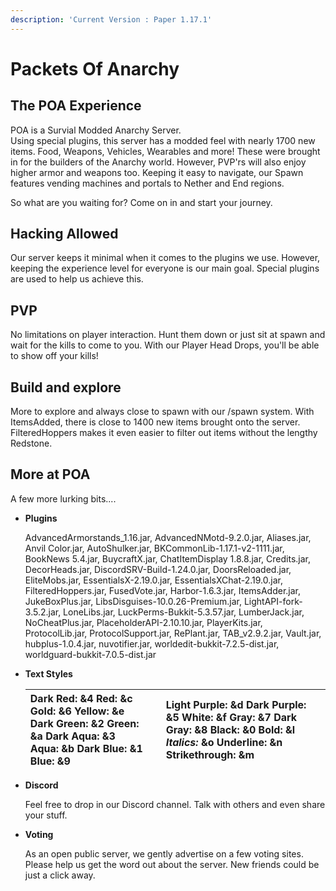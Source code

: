 ```yaml
---
description: 'Current Version : Paper 1.17.1'
---
```


# Packets Of Anarchy

## The POA Experience

POA is a Survial Modded Anarchy Server.  
 Using special plugins, this server has a modded feel with nearly 1700 new items. Food, Weapons, Vehicles, Wearables and more! These were brought in for the builders of the Anarchy world. However, PVP'rs will also enjoy higher armor and weapons too. Keeping it easy to navigate, our Spawn features vending machines and portals to Nether and End regions.

 So what are you waiting for? Come on in and start your journey.

## Hacking Allowed

Our server keeps it minimal when it comes to the plugins we use. However, keeping the experience level for everyone is our main goal. Special plugins are used to help us achieve this.

## PVP

No limitations on player interaction. Hunt them down or just sit at spawn and wait for the kills to come to you. With our Player Head Drops, you'll be able to show off your kills!

## Build and explore

More to explore and always close to spawn with our /spawn system. With ItemsAdded, there is close to 1400 new items brought onto the server. FilteredHoppers makes it even easier to filter out items without the lengthy Redstone. 

## More at POA

A few more lurking bits....

* **Plugins**

  AdvancedArmorstands\_1.16.jar, AdvancedNMotd-9.2.0.jar, Aliases.jar, Anvil Color.jar, AutoShulker.jar, BKCommonLib-1.17.1-v2-1111.jar, BookNews 5.4.jar, BuycraftX.jar, ChatItemDisplay 1.8.8.jar, Credits.jar, DecorHeads.jar, DiscordSRV-Build-1.24.0.jar, DoorsReloaded.jar, EliteMobs.jar, EssentialsX-2.19.0.jar, EssentialsXChat-2.19.0.jar, FilteredHoppers.jar, FusedVote.jar, Harbor-1.6.3.jar, ItemsAdder.jar, JukeBoxPlus.jar, LibsDisguises-10.0.26-Premium.jar, LightAPI-fork-3.5.2.jar, LoneLibs.jar, LuckPerms-Bukkit-5.3.57.jar, LumberJack.jar, NoCheatPlus.jar, PlaceholderAPI-2.10.10.jar, PlayerKits.jar, ProtocolLib.jar, ProtocolSupport.jar, RePlant.jar, TAB\_v2.9.2.jar, Vault.jar, hubplus-1.0.4.jar, nuvotifier.jar, worldedit-bukkit-7.2.5-dist.jar, worldguard-bukkit-7.0.5-dist.jar  

* **Text Styles**

  | **Dark Red**: &4  **Red**: &c  **Gold**: &6  **Yellow**: &e  **Dark Green**: &2  **Green**: &a  **Dark Aqua**: &3  **Aqua**: &b  **Dark Blue**: &1  **Blue**: &9 |  | **Light Purple**: &d  **Dark Purple**: &5  **White**: &f  **Gray**: &7  **Dark Gray**: &8  **Black**: &0  **Bold**: &l  _Italics:_ &o  Underline: &n  Strikethrough: &m |
  | :--- | :--- | :--- |

* **Discord**

  Feel free to drop in our Discord channel. Talk with others and even share your stuff.  

* **Voting**

  As an open public server, we gently advertise on a few voting sites. Please help us get the word out about the server. New friends could be just a click away.

